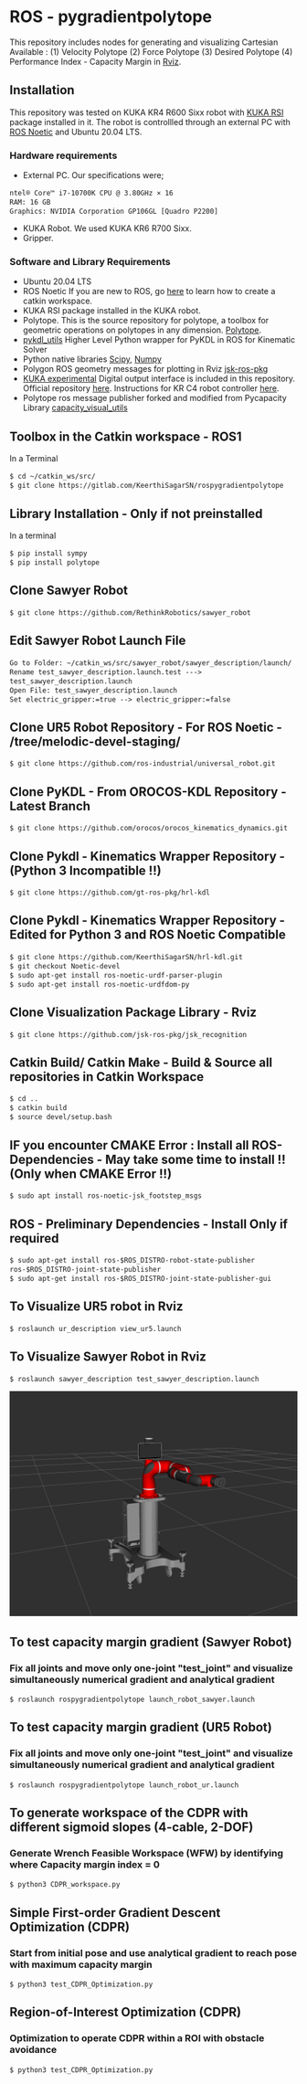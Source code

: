 # ROS - pygradientpolytope

This repository includes nodes for generating and visualizing Cartesian Available : (1) Velocity Polytope (2) Force Polytope (3) Desired Polytope
(4) Performance Index - Capacity Margin in [Rviz](http://wiki.ros.org/rviz).

## Installation
This repository was tested on KUKA KR4 R600 Sixx robot with [KUKA RSI](https://docs.quanser.com/quarc/documentation/kuka_rsi_block.html) package installed in it. The robot is controllled through an external PC with [ROS Noetic](http://wiki.ros.org/noetic) and Ubuntu 20.04 LTS. 
### Hardware requirements
* External PC. Our specifications were;
```
ntel® Core™ i7-10700K CPU @ 3.80GHz × 16
RAM: 16 GB
Graphics: NVIDIA Corporation GP106GL [Quadro P2200]
```
* KUKA Robot. We used KUKA KR6 R700 Sixx.
* Gripper. 

### Software and Library Requirements 

* Ubuntu 20.04 LTS
* ROS Noetic
If you are new to ROS, go [here](http://wiki.ros.org/catkin/Tutorials/create_a_workspace) to learn how to create a catkin workspace. 
* KUKA RSI package installed in the KUKA robot.
* Polytope. This is the source repository for polytope, a toolbox for geometric operations on polytopes in any dimension.
[Polytope](https://pypi.org/project/polytope/).
* [pykdl_utils](http://wiki.ros.org/pykdl_utils) Higher Level Python wrapper for PyKDL in ROS for Kinematic Solver
* Python native libraries [Scipy](https://scipy.org/), [Numpy](https://numpy.org/)
* Polygon ROS geometry messages for plotting in Rviz [jsk-ros-pkg](https://github.com/jsk-ros-pkg/jsk_recognition)
* [KUKA experimental](https://gitlab.com/imr-robotics/kuka_experimental) Digital output interface is included in this repository. Official repository [here](https://github.com/ros-industrial/kuka_experimental). Instructions for KR C4 robot controller [here](https://github.com/ros-industrial/kuka_experimental/tree/indigo-devel/kuka_rsi_hw_interface/krl/KR_C4). 
* Polytope ros message publisher forked and modified from Pycapacity Library [capacity_visual_utils](https://github.com/askuric/polytope_vertex_search/blob/master/ROS_nodes/panda_capacity/scripts/capacity/capacity_visual_utils.py)



## Toolbox in the Catkin workspace - ROS1
In a Terminal
```
$ cd ~/catkin_ws/src/
$ git clone https://gitlab.com/KeerthiSagarSN/rospygradientpolytope
```

## Library Installation - Only if not preinstalled

In a terminal
```
$ pip install sympy
$ pip install polytope
```
## Clone Sawyer Robot
```
$ git clone https://github.com/RethinkRobotics/sawyer_robot
```
## Edit Sawyer Robot Launch File
```
Go to Folder: ~/catkin_ws/src/sawyer_robot/sawyer_description/launch/
Rename test_sawyer_description.launch.test ---> test_sawyer_description.launch
Open File: test_sawyer_description.launch
Set electric_gripper:=true --> electric_gripper:=false
```

## Clone UR5 Robot Repository - For ROS Noetic - /tree/melodic-devel-staging/ 

```
$ git clone https://github.com/ros-industrial/universal_robot.git
```


## Clone PyKDL - From OROCOS-KDL Repository - Latest Branch

```
$ git clone https://github.com/orocos/orocos_kinematics_dynamics.git
```

## Clone Pykdl - Kinematics Wrapper Repository - (Python 3 Incompatible  !!)
```
$ git clone https://github.com/gt-ros-pkg/hrl-kdl
```
## Clone Pykdl - Kinematics Wrapper Repository - Edited for Python 3 and ROS Noetic Compatible
```
$ git clone https://github.com/KeerthiSagarSN/hrl-kdl.git
$ git checkout Noetic-devel
$ sudo apt-get install ros-noetic-urdf-parser-plugin
$ sudo apt-get install ros-noetic-urdfdom-py

```
## Clone Visualization Package Library - Rviz
```
$ git clone https://github.com/jsk-ros-pkg/jsk_recognition
```

## Catkin Build/ Catkin Make - Build & Source all repositories in Catkin Workspace
```
$ cd ..
$ catkin build
$ source devel/setup.bash
```

## IF you encounter CMAKE Error : Install all ROS- Dependencies - May take some time to install !! (Only when CMAKE Error !!)
```
$ sudo apt install ros-noetic-jsk_footstep_msgs

```

## ROS - Preliminary Dependencies - Install Only if required

```
$ sudo apt-get install ros-$ROS_DISTRO-robot-state-publisher ros-$ROS_DISTRO-joint-state-publisher
$ sudo apt-get install ros-$ROS_DISTRO-joint-state-publisher-gui
```

## To Visualize UR5 robot in Rviz
```
$ roslaunch ur_description view_ur5.launch 
```
## To Visualize Sawyer Robot in Rviz
```
$ roslaunch sawyer_description test_sawyer_description.launch
```

![Sawyer Robot - 7 DOF](./Images_Readme/sawyer_robot_rviz.png)



## To test capacity margin gradient (Sawyer Robot)
### Fix all joints and move only one-joint "test_joint" and visualize simultaneously numerical gradient and analytical gradient 
```
$ roslaunch rospygradientpolytope launch_robot_sawyer.launch
```

## To test capacity margin gradient (UR5 Robot)
### Fix all joints and move only one-joint "test_joint" and visualize simultaneously numerical gradient and analytical gradient 
```
$ roslaunch rospygradientpolytope launch_robot_ur.launch
```

## To generate workspace of the CDPR with different sigmoid slopes (4-cable, 2-DOF)
### Generate Wrench Feasible Workspace (WFW) by identifying where Capacity margin index = 0
```
$ python3 CDPR_workspace.py
```

## Simple First-order Gradient Descent Optimization (CDPR)
### Start from initial pose and use analytical gradient to reach pose with maximum capacity margin
```
$ python3 test_CDPR_Optimization.py
```
## Region-of-Interest Optimization (CDPR)
### Optimization to operate CDPR within a ROI with obstacle avoidance
```
$ python3 test_CDPR_Optimization.py
```
